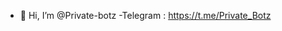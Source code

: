 - 👋 Hi, I’m @Private-botz
-Telegram : https://t.me/Private_Botz

<!---
Private-botz/Private-botz is a ✨ special ✨ repository because its `README.md` (this file) appears on your GitHub profile.
You can click the Preview link to take a look at your changes.
--->
